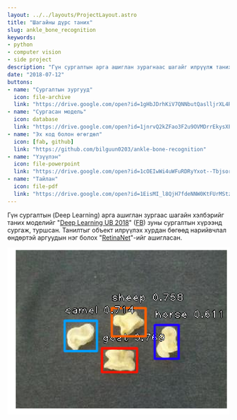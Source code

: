 ```yaml
---
layout: ../../layouts/ProjectLayout.astro
title: "Шагайны дүрс таних"
slug: ankle_bone_recognition
keywords:
- python
- computer vision
- side project
description: "Гүн сургалтын арга ашиглан зурагнаас шагайг илрүүлж таних"
date: "2018-07-12"
buttons:
- name: "Сургалтын зургууд"
  icon: file-archive
  link: "https://drive.google.com/open?id=1gHbJDrhKiV7QNNbutQaslljrXL4RgaRj"
- name: "Сургасан модель"
  icon: database
  link: "https://drive.google.com/open?id=1jnrvQ2kZFao3F2u9OVMDrrEkysXFgYtS"
- name: "Эх код болон өгөгдөл"
  icon: [fab, github]
  link: "https://github.com/bilguun0203/ankle-bone-recognition"
- name: "Үзүүлэн"
  icon: file-powerpoint
  link: "https://drive.google.com/open?id=1cOEIwWi4uWFuRDRyYxot--TbjsorU-It"
- name: "Тайлан"
  icon: file-pdf
  link: "https://drive.google.com/open?id=1EisMI_l8QjH7fdeNNW0KtFUrMStzM_aG"
---
```


Гүн сургалтын (Deep Learning) арга ашиглан зургаас шагайн хэлбэрийг таних моделийг "[Deep Learning UB 2018](https://sites.google.com/view/dlub/2018)" ([FB](https://www.facebook.com/events/1918739155078866/)) зуны сургалтын хүрээнд сургаж, туршсан. Танилтыг объект илрүүлэх хурдан бөгөөд нарийвчлал өндөртэй аргуудын нэг болох "[RetinaNet](https://arxiv.org/abs/1708.02002)"-ийг ашигласан.

![жишээ](https://github.com/bilguun0203/ankle-bone-recognition/raw/master/test_44.png)
